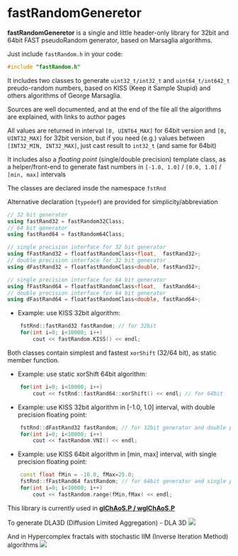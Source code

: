 # fastRandomGeneretor

**fastRandomGeneretor** is a  single and little header-only library for 32bit and 64bit FAST pseudoRandom generator, based on Marsaglia algorithms.

Just include `fastRandom.h` in your code:
```C++
#include "fastRandom.h"
```

It includes two classes to generate `uint32_t/int32_t` and `uint64_t/int642_t` preudo-random numbers, based on KISS (Keep it Sample Stupid) and others algorithms of George Marsaglia.

Sources are well documented, and at the end of the file all the algorithms are explained, with links to author pages

All values are returned in interval `[0, UINT64_MAX]` for 64bit version and `[0, UINT32_MAX]` for 32bit version, but if you need (e.g.) values between `[INT32_MIN, INT32_MAX]`, just cast result to `int32_t` (and same for 64bit)

It includes also a *floating point* (single/double precision) template class, as a helper/front-end to generate fast numbers in `[-1.0, 1.0]` / `[0.0, 1.0]` / `[min, max]` intervals

The classes are declared insde the namespace `fstRnd`

Alternative declaration (`typedef`) are provided for simplicity/abbreviation
``` C++
// 32 bit generator
using fastRand32 = fastRandom32Class;
// 64 bit generator
using fastRand64 = fastRandom64Class;

// single precision interface for 32 bit generator
using fFastRand32 = floatfastRandomClass<float,  fastRand32>;
// double precision interface for 32 bit generator
using dFastRand32 = floatfastRandomClass<double, fastRand32>;

// single precision interface for 64 bit generator
using fFastRand64 = floatfastRandomClass<float,  fastRand64>;
// double precision interface for 64 bit generator
using dFastRand64 = floatfastRandomClass<double, fastRand64>;
```

- Example: use KISS 32bit algorithm:
``` C++
    fstRnd::fastRand32 fastRandom; // for 32bit
    for(int i=0; i<10000; i++)
        cout << fastRandom.KISS() << endl;
```

Both classes contain simplest and fastest `xorShift` (32/64 bit), as static member function.

- Example: use static xorShift 64bit algorithm:
``` C++
    for(int i=0; i<10000; i++)
        cout << fstRnd::fastRand64::xorShift() << endl; // for 64bit
```

- Example: use KISS 32bit algorithm in [-1.0, 1.0] interval, with double precision floating point:
``` C++
    fstRnd::dFastRand32 fastRandom; // for 32bit generator and double precision results [-1.0, 1.0]
    for(int i=0; i<10000; i++)
        cout << fastRandom.VNI() << endl;
```

- Example: use KISS 64bit algorithm in [min, max] interval, with single precision floating point:
``` C++
    const float fMin = -10.0, fMax=25.0;
    fstRnd::fFastRand64 fastRandom; // for 64bit generator and single precision results [fMin, fMax]
    for(int i=0; i<10000; i++)
        cout << fastRandom.range(fMin,fMax) << endl;
```

This library is currently used in [**glChAoS.P / wglChAoS.P**](https://github.com/BrutPitt/glChAoS.P)

To generate DLA3D (Diffusion Limited Aggregation) - DLA 3D
[![](https://raw.githubusercontent.com/BrutPitt/glChAoS.P/master/screenShots/dla3D.jpg)](https://twitter.com/i/status/1120431893818769409)

And in Hypercomplex fractals with stochastic IIM (Inverse Iteration Method) algorithms 
[![](https://user-images.githubusercontent.com/16171743/50758310-1f231a80-1262-11e9-8065-3199292ff9f1.jpg)](https://www.michelemorrone.eu/glchaosp/Hypercomplex.html)